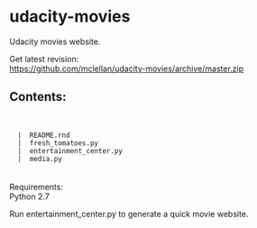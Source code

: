 # udacity-movies
Udacity movies website.

Get latest revision: <br>
  https://github.com/mclellan/udacity-movies/archive/master.zip
  
<h2>Contents:</h2><br>
<code>
  |  README.rnd
  |  fresh_tomatoes.py
  |  entertainment_center.py
  |  media.py
</code>
<br><br>
Requirements: <br>
  Python 2.7

Run entertainment_center.py to generate a quick movie website.
